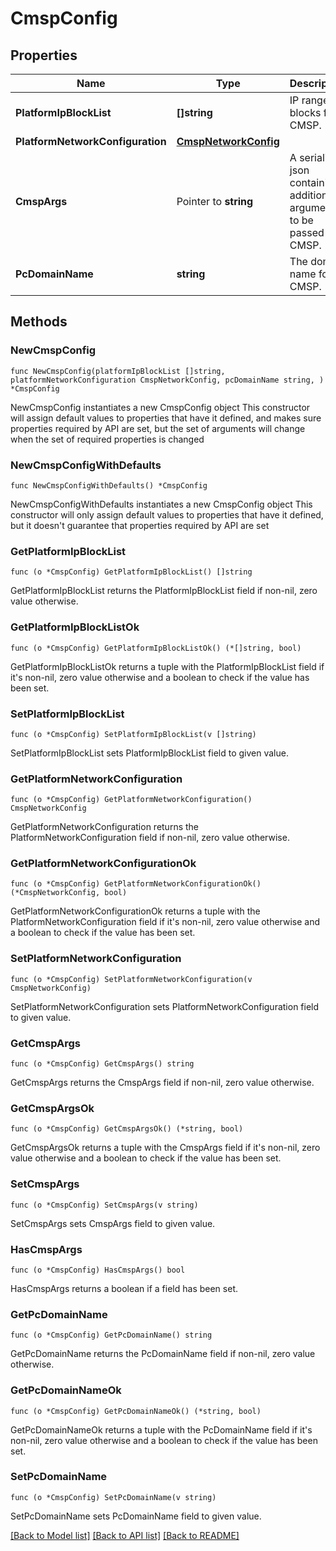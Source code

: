 # CmspConfig

## Properties

Name | Type | Description | Notes
------------ | ------------- | ------------- | -------------
**PlatformIpBlockList** | **[]string** | IP range blocks for CMSP. | 
**PlatformNetworkConfiguration** | [**CmspNetworkConfig**](CmspNetworkConfig.md) |  | 
**CmspArgs** | Pointer to **string** | A serialized json containing additional arguments to be passed to CMSP. | [optional] 
**PcDomainName** | **string** | The domain name for CMSP. | 

## Methods

### NewCmspConfig

`func NewCmspConfig(platformIpBlockList []string, platformNetworkConfiguration CmspNetworkConfig, pcDomainName string, ) *CmspConfig`

NewCmspConfig instantiates a new CmspConfig object
This constructor will assign default values to properties that have it defined,
and makes sure properties required by API are set, but the set of arguments
will change when the set of required properties is changed

### NewCmspConfigWithDefaults

`func NewCmspConfigWithDefaults() *CmspConfig`

NewCmspConfigWithDefaults instantiates a new CmspConfig object
This constructor will only assign default values to properties that have it defined,
but it doesn't guarantee that properties required by API are set

### GetPlatformIpBlockList

`func (o *CmspConfig) GetPlatformIpBlockList() []string`

GetPlatformIpBlockList returns the PlatformIpBlockList field if non-nil, zero value otherwise.

### GetPlatformIpBlockListOk

`func (o *CmspConfig) GetPlatformIpBlockListOk() (*[]string, bool)`

GetPlatformIpBlockListOk returns a tuple with the PlatformIpBlockList field if it's non-nil, zero value otherwise
and a boolean to check if the value has been set.

### SetPlatformIpBlockList

`func (o *CmspConfig) SetPlatformIpBlockList(v []string)`

SetPlatformIpBlockList sets PlatformIpBlockList field to given value.


### GetPlatformNetworkConfiguration

`func (o *CmspConfig) GetPlatformNetworkConfiguration() CmspNetworkConfig`

GetPlatformNetworkConfiguration returns the PlatformNetworkConfiguration field if non-nil, zero value otherwise.

### GetPlatformNetworkConfigurationOk

`func (o *CmspConfig) GetPlatformNetworkConfigurationOk() (*CmspNetworkConfig, bool)`

GetPlatformNetworkConfigurationOk returns a tuple with the PlatformNetworkConfiguration field if it's non-nil, zero value otherwise
and a boolean to check if the value has been set.

### SetPlatformNetworkConfiguration

`func (o *CmspConfig) SetPlatformNetworkConfiguration(v CmspNetworkConfig)`

SetPlatformNetworkConfiguration sets PlatformNetworkConfiguration field to given value.


### GetCmspArgs

`func (o *CmspConfig) GetCmspArgs() string`

GetCmspArgs returns the CmspArgs field if non-nil, zero value otherwise.

### GetCmspArgsOk

`func (o *CmspConfig) GetCmspArgsOk() (*string, bool)`

GetCmspArgsOk returns a tuple with the CmspArgs field if it's non-nil, zero value otherwise
and a boolean to check if the value has been set.

### SetCmspArgs

`func (o *CmspConfig) SetCmspArgs(v string)`

SetCmspArgs sets CmspArgs field to given value.

### HasCmspArgs

`func (o *CmspConfig) HasCmspArgs() bool`

HasCmspArgs returns a boolean if a field has been set.

### GetPcDomainName

`func (o *CmspConfig) GetPcDomainName() string`

GetPcDomainName returns the PcDomainName field if non-nil, zero value otherwise.

### GetPcDomainNameOk

`func (o *CmspConfig) GetPcDomainNameOk() (*string, bool)`

GetPcDomainNameOk returns a tuple with the PcDomainName field if it's non-nil, zero value otherwise
and a boolean to check if the value has been set.

### SetPcDomainName

`func (o *CmspConfig) SetPcDomainName(v string)`

SetPcDomainName sets PcDomainName field to given value.



[[Back to Model list]](../README.md#documentation-for-models) [[Back to API list]](../README.md#documentation-for-api-endpoints) [[Back to README]](../README.md)


